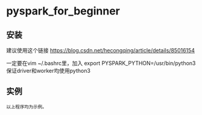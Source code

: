 # pyspark_for_beginner

## 安装
   建议使用这个链接
   https://blog.csdn.net/hecongqing/article/details/85016154
   
   一定要在vim ~/.bashrc里，加入
   export PYSPARK_PYTHON=/usr/bin/python3
   保证driver和worker均使用python3
   
 ## 实例
    以上程序均为示例。
